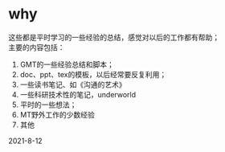 # why
这些都是平时学习的一些经验的总结，感觉对以后的工作都有帮助；  
主要的内容包括：
1. GMT的一些经验总结和脚本；
2. doc、ppt、tex的模板，以后经常要反复利用；
3. 一些读书笔记、如《沟通的艺术》
4. 一些科研技术性的笔记，underworld
5. 平时的一些想法；
6. MT野外工作的少数经验
7. 其他

2021-8-12

